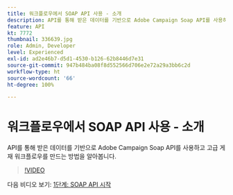 ```yaml
---
title: 워크플로우에서 SOAP API 사용 - 소개
description: API를 통해 받은 데이터를 기반으로 Adobe Campaign Soap API를 사용하고 고급 게재 워크플로우를 만드는 방법을 알아봅니다.
feature: API
kt: 7772
thumbnail: 336639.jpg
role: Admin, Developer
level: Experienced
exl-id: ad2e46b7-d5d1-4530-b126-62b8446d7e31
source-git-commit: 947b484ba08f8d552566d706e2e72a29a3bb6c2d
workflow-type: ht
source-wordcount: '66'
ht-degree: 100%

---
```


# 워크플로우에서 SOAP API 사용 - 소개

API를 통해 받은 데이터를 기반으로 Adobe Campaign Soap API를 사용하고 고급 게재 워크플로우를 만드는 방법을 알아봅니다.

>[!VIDEO](https://video.tv.adobe.com/v/336639?quality=12)

다음 비디오 보기: [1단계: SOAP API 시작](/help/tutorial-use-soap-apis/get-started-with-soap-apis.md)
